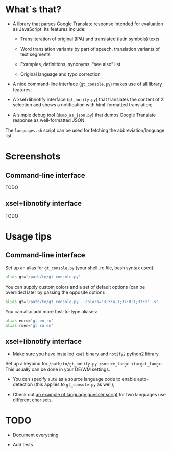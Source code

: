 # What´s that?

* A library that parses Google Translate response intended for evaluation as JavaScript. Its features include:

    * Transliteration of original (IPA) and translated (latin symbols) texts

    * Word translation variants by part of speech, translation variants of text segments

    * Examples, definitions, synonyms, “see also” list

    * Original language and typo correction

* A nice command-line interface (`gt_console.py`) makes use of all library features;

* A xsel+libnotify interface (`gt_notify.py`) that translates the content of X selection and shows a notification with html-formatted translation;

* A simple debug tool (`dump_as_json.py`) that dumps Google Translate response as well-formatted JSON.

The `languages.sh` script can be used for fetching the abbreviation/language list.

# Screenshots

## Command-line interface
TODO

## xsel+libnotify interface
TODO

# Usage tips

## Command-line interface

Set up an alias for `gt_console.py` (your shell .rc file, bash syntax used):
```bash
alias gt='/path/to/gt_console.py'
```

You can supply custom colors and a set of default options (can be overrided later by passing the opposite option):
```bash
alias gt='/path/to/gt_console.py --colors="3:3:4;1;37:0:1;37:0" -s'
```

You can also add more fast-to-type aliases:
```bash
alias enru='gt en ru'
alias ruen='gt ru en'
```

## xsel+libnotify interface

 * Make sure you have installed `xsel` binary and `notify2` python2 library.

Set up a keybind for `/path/to/gt_notify.py <soruce_lang> <target_lang>`. This usually can be done in your DE/WM settings.

* You can specify `auto` as a source language code to enable auto-detection (this applies to `gt_console.py` as well);

* Check out [an example of language guesser script](https://github.com/shdown/gt/wiki/Language-guesser-script) for two languages use different char sets.

# TODO

- Document everything

- Add tests

